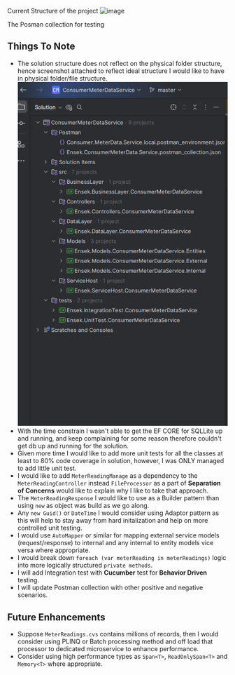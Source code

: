 Current Structure of the project
![image](https://github.com/user-attachments/assets/34ef04ff-cc01-4edd-8eea-687f4b0d42b2)

The Posman collection for testing


## Things To Note

* The solution structure does not reflect on the physical folder structure, hence screenshot attached to reflect ideal structure I would like to have in physical folder/file structure.
![img.png](img.png)
* With the time constrain I wasn't able to get the EF CORE for SQLLite up and running, and keep complaining for some reason therefore couldn't get db up and running for the solution.
* Given more time I would like to add more unit tests for all the classes at least to 80% code coverage in solution, however, I was ONLY managed to add little unit test.
* I would like to add `MeterReadingManage` as a dependency to the `MeterReadingController` instead `FileProcessor` as a part of **Separation of Concerns** would like to explain why I like to take that approach.
* The `MeterReadingResponse` I would like to use as a Builder pattern than using `new` as object was build as we go along.
* Any `new Guid()` or `DateTime` I would consider using Adaptor pattern as this will help to stay away from hard initalization and help on more controlled unit testing.
* I would use `AutoMapper` or similar for mapping external service models (request/response) to internal and any internal to entity models vice versa where appropriate.
* I would break down `foreach (var meterReading in meterReadings)` logic into more logically structured `private methods`.
* I will add Integration test with **Cucumber** test for **Behavior Driven** testing.
* I will update Postman collection with other positive and negative scenarios.

## Future Enhancements

* Suppose `MeterReadings.cvs` contains millions of records, then I would consider using PLINQ or Batch processing method and off load that processor to dedicated microservice to enhance performance.
* Consider using high performance types as `Span<T>`, `ReadOnlySpan<T>` and `Memory<T>` where appropriate.  
